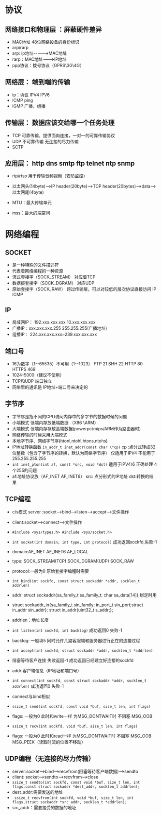 # 协议
## 网络接口和物理层  ：屏蔽硬件差异
- MAC地址 48位网络设备的身份标识
- arp\rarp 
- arp: ip地址----->MAC地址
- rarp：MAC地址--->IP地址
- ppp协议：拨号协议（GPRS\3G\4G）
## 网络层： 端到端的传输
- ip：协议  IPV4 IPV6 
- ICMP  ping
- IGMP  广播，组播
## 传输层： 数据应该交给哪一个任务处理
- TCP 可靠传输，提供面向连接，一对一的可靠传输协议
- UDP 不可靠传输  无连接的尽力传输
- SCTP 
## 应用层： http dns smtp ftp telnet ntp snmp
- rtp\rtsp  用于传输音频视频（安防监控）

- 以太网头(14byte)-->IP header(20byte)-->TCP header(20bytes)-->data-->以太网尾(4byte)
- MTU：最大传输单元
- mss：最大的端空间
# 网络编程
## SOCKET 
- 是一种特殊的文件描述符
- 代表着网络编程的一种资源
- 流式套接字（SOCK_STREAM） 对应着TCP
- 数据报套接字（SOCK_DGRAM） 对应UDP
- 原始套接字（SOCK_RAW） 跨过传输层，可以对较低的层次协议直接访问 IP ICMP
## IP
- 局域网IP： 192.xxx.xxx.xxx 10.xxx.xxx.xxx
- 广播IP：xxx.xxx.xxx.255 255.255.255(广播地址)
- 组播IP： 224.xxx.xxx.xxx~239.xxx.xxx.xxx
## 端口号
- 16为数字（1--65535）不可用（1--1023）  FTP 21 SHH 22 HTTP 80 HTTPS 469
- 1024-5000（建议不使用） 
- TCP和UDP 端口独立
- 网络里的通讯是 IP地址+端口号来决定的
## 字节序
- 字节序是指不同的CPU访问内存中的多字节的数据时候的问题
- 小端模式  低端内存放低端数据 （X86 \ARM）
- 大端模式  低端内存存放高端数据(powerpc/mips/ARM作为路由器时)
- 网络传输的时候采用大端模式  
- 本地字节序、网络字节序(htonl,ntohl,htons,ntohs)
- iP地址转换函数   `in_addr_t inet_addr(const char \*cp)`
cp :点分式转成32位整数（包含了字节序的转换，默认为网络字节序） 仅适用于IPV4 不能用于 255.255.255.255
- `int inet_pton(int af, const *src, void *dst)`  适用于IPV4\6 正确处理 4个255的问题
- af:地址协议族（AF_INET AF_INET6） src: 点分形式的IP地址 dst:转换的结果

## TCP编程
- c/s模式 server :socket-->bind-->listen-->accept-->文件操作
- client:socket-->connect-->文件操作
- `#include <sys/types.h> #include <sys/socket.h>`
- `int socket(int domain, int type, int protocol)`  成功返回sockfd,失败-1
- domain:AF_INET AF_INET6 AF_LOCAL
- type: SOCK_STREAM(TCP)  SOCK_DGRAM(UDP)  SOCK_RAW
- protocol:一般为0 原始套接字编程时需要

- `int bind(int sockfd, const struct sockaddr *addr, socklen_t addrlen)`
- addr: struct sockaddr{sa_family_t sa_family_t; char sa_data\[14]};绑定时用
- struct sockaddr_in{sa_family_t sin_family; in_port_t sin_port;struct in_addr sin_addr};  struct in_addr{uint32_t s_addr;};
-  addrlen：地址长度

- `int listen(int sockfd, int backlog)` 成功返回0 失败-1
- backlog: 一般填5  同时允许几路客服端和服务器进行正在的连接过程
- `int accept(int sockfd, struct sockaddr *addr, socklen_t *addrlen)` 
- 阻塞等待客户连接   失败返回-1  成功返回已经建立好连接的sockfd
- addr:客户端信息（IP地址和端口号）
-  `int connect(int sockfd, const struct sockaddr *addr, socklen_t addrlen)` 成功返回0 失败-1
- connect与bind相似
- `ssize_t send(int sockfd, const void *buf, size_t len, int flags)`
- flags: 一般为0 此时和write一样   为MSG_DONTWAIT时 不阻塞 MSG_OOB
- `ssize_t recv(int sockfd, void *buf, size_t len, int flags)`
- flags: 一般为0 此时和read一样   为MSG_DONTWAIT时 不阻塞 MSG_OOB MSG_PEEK（读取时流的位置不移动）

## UDP编程（无连接的尽力传输）
- server:socket-->bind-->recvfrom(阻塞等待客户端数据)-->sendto
- client: socket-->sendto-->recvfrom-->close
- `ssize_t sendto(int sockfd, const void *buf, size_t len, int flags,const struct sockaddr *dest_addr, socklen_t addrlen);`
- dest_addr:需要发送的地址
- ` ssize_t recvfrom(int sockfd, void *buf, size_t len, int flags,struct sockaddr *src_addr, socklen_t *addrlen);`
- src_addr：需要接受的数据的地址
